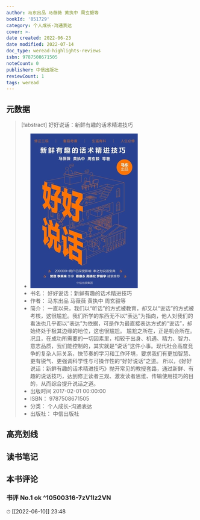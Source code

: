 ```yaml
---
author: 马东出品 马薇薇 黄执中 周玄毅等
bookId: '851729'
category: 个人成长-沟通表达
cover: >-
date created: 2022-06-23
date modified: 2022-07-14
doc_type: weread-highlights-reviews
isbn: 9787508671505
noteCount: 0
publisher: 中信出版社
reviewCount: 1
tags: weread
---
```


## 元数据

> [!abstract] 好好说话：新鲜有趣的话术精进技巧
> - ![ 好好说话：新鲜有趣的话术精进技巧|200](Extras/Media/_好好说话：新鲜有趣的话术精进技巧!200.jpg)
> - 书名： 好好说话：新鲜有趣的话术精进技巧
> - 作者： 马东出品 马薇薇 黄执中 周玄毅等
> - 简介： 一直以来，我们以“听话”的方式被教育，却又以“说话”的方式被考核，这很尴尬。我们所学的东西无不以“表达”为指向，他人对我们的看法也几乎都以“表达”为依据，可是作为最直接表达方式的“说话”，却始终处于极其边缘的地位，这也很尴尬。 尴尬之所在，正是机会所在。况且，在成功所需要的一切因素里，相较于出身、机遇、精力、智力、意志品质，我们能控制的，其实就是“说话”这件小事。现代社会高度竞争的复杂人际关系，快节奏的学习和工作环境，要求我们有更加智慧、更有锐气、更强调科学性与可操作性的“好好说话”之道。 所以，《好好说话：新鲜有趣的话术精进技巧》抛开常见的教授套路，通过新鲜、有趣的说话技巧，达到修正读者三观、激发读者思维、传输使用技巧的目的，从而综合提升说话之道。
> - 出版时间 2017-02-01 00:00:00
> - ISBN： 9787508671505
> - 分类： 个人成长-沟通表达
> - 出版社： 中信出版社

## 高亮划线

## 读书笔记

## 本书评论

### 书评 No.1 ok ^10500316-7zV1lz2VN

⏱ [[2022-06-10]] 23:48
